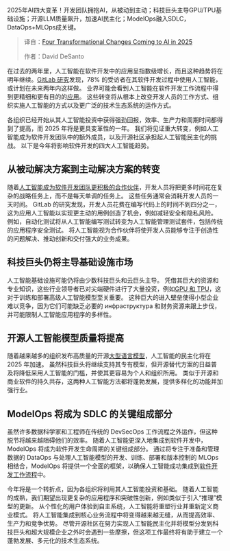 <!--
title: 2025年人工智能领域即将发生的四大变革
cover: https://cdn.thenewstack.io/media/2025/03/6997b47d-ai.jpg
summary: 2025年AI四大变革！开发团队拥抱AI，从被动到主动；科技巨头主导GPU/TPU基础设施；开源LLM质量飙升，加速AI民主化；ModelOps融入SDLC，DataOps+MLOps成关键。
-->

2025年AI四大变革！开发团队拥抱AI，从被动到主动；科技巨头主导GPU/TPU基础设施；开源LLM质量飙升，加速AI民主化；ModelOps融入SDLC，DataOps+MLOps成关键。

> 译自：[Four Transformational Changes Coming to AI in 2025](https://thenewstack.io/four-transformational-changes-coming-to-ai-in-2025/)
> 
> 作者：David DeSanto

在过去的两年里，人工智能在软件开发中的应用呈指数级增长，而且这种趋势将在明年继续。[GitLab 研究](https://learn.gitlab.com/devsecops-survey-2024/?utm_medium=sponsorship&utm_source=thenewstack&utm_campaign=eg_amer_comm_x_x_en_2025_predictions)发现，78% 的受访者在其软件开发过程中使用人工智能，或计划在未来两年内这样做。 业界可能会看到人工智能在软件开发工作流程中得到更精细和更有目的的[应用](https://thenewstack.io/ai/)。 这些转变将从根本上改变开发人员的工作方式、组织实施人工智能的方式以及更广泛的技术生态系统的运作方式。

各组织已经开始从其人工智能投资中获得强劲回报，效率、生产力和周期时间都得到了提高，而 2025 年将是更具变革性的一年。 我们将见证重大转变，例如人工智能成为软件开发团队中的额外成员，以及开源社区承担起人工智能民主化的挑战。 以下是今年将影响软件开发的四大人工智能趋势。

## 从被动解决方案到主动解决方案的转变

随着[人工智能成为软件开发团队更积极的合作伙伴](https://thenewstack.io/ai-engineering/)，开发人员将把更多时间花在复杂的战略任务上，而不是每天单调的任务上。 这些任务通常会消耗开发人员的一天时间。 GitLab 的研究发现，开发人员花费在编写代码上的时间不到四分之一，这为应用人工智能以实现更主动的用例创造了机会，例如减轻安全和隐私风险。 例如，自动化测试将从人工智能编写测试转变为人工智能管理测试套件，包括传统的应用程序安全测试。 将人工智能视为合作伙伴将使开发人员能够专注于创造性的问题解决、推动创新和交付强大的业务成果。

## 科技巨头仍将主导基础设施市场

人工智能基础设施可能仍将由少数科技巨头和云巨头主导。 凭借其巨大的资源和专业知识，这些行业领导者已对尖端硬件进行了大量投资，例如[GPU 和 TPU](https://thenewstack.io/how-the-google-coral-edge-platform-brings-the-power-of-ai-to-devices/)，这对于训练和部署高级人工智能模型至关重要。 这种巨大的进入壁垒使得小型企业难以竞争，因为它们可能缺乏必要的 инфраструктура 和财务资源来跟上步伐，并可能限制人工智能应用程序的多样性。

## 开源人工智能模型质量将提高

随着越来越多的组织发布高质量的开源[大型语言模型](https://roadmap.sh/guides/introduction-to-llms)，人工智能的民主化将在 2025 年加速。 虽然科技巨头将继续支持其专有模型，但开源替代方案的日益普及将降低采用人工智能的门槛，并使其更容易为个人和组织所用。 类似于开源和商业软件的持久共存，这两种人工智能方法都将蓬勃发展，提供多样化的功能并加强行业。

## ModelOps 将成为 SDLC 的关键组成部分

虽然许多数据科学家和工程师在传统的 DevSecOps 工作流程之外运作，但这种脱节将越来越阻碍他们的效率。 随着人工智能更深入地集成到软件开发中，ModelOps 将成为软件开发生命周期的关键组成部分。 通过将专注于准备和管理数据的 DataOps 与处理人工智能模型的开发、训练、部署和版本控制的 MLOps 相结合，ModelOps 将提供一个全面的框架，以确保人工智能成功集成到[软件开发工作流程](https://thenewstack.io/using-cursor-ai-as-part-of-your-development-workflow/)中。

今年将是一个转折点，因为各组织将利用其人工智能投资和基础。 随着人工智能的成熟，我们期望出现更复杂的应用程序和突破性创新，例如类似于引入“推理”模型的更新。 从个性化的用户体验到自主系统，人工智能将重塑行业并重新定义商业模式。 将人工智能集成到核心业务流程中将变得越来越无缝，从而提高效率、生产力和竞争优势。 尽管开源社区在努力实现人工智能民主化并将模型分发到科技巨头和超大规模企业之外时会遇到一些摩擦，但这项工作最终将有助于建立一个蓬勃发展、多元化的技术生态系统。